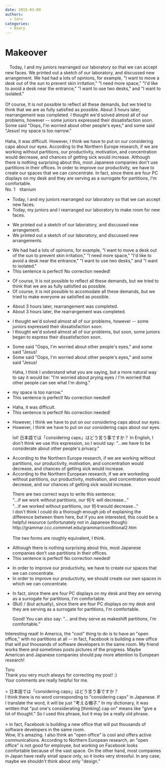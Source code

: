 ```yaml
---
date: 2015-03-09
authors:
  - toru
categories:
  - Diary
---
```


<h1 id="subject_show">Makeover</h1>
<div class="date" hidden>Mar 9, 2015 18:22</div>
<div id="post"><div id="body_show_ori">
　Today, I and my juniors rearranged our laboratory so that we can accept new faces. We printed out a sketch of our laboratory, and discussed new arrangement. We had had a lots of opinions, for example, "I want to move a desk out of the sun to prevent skin irritation," "I need more space," "I'd like to avoid a desk near the entrance," "I want to use two desks," and "I want to isolated."<br/><br/>Of course, It is not possible to reflect all these demands, but we tried to think that we are as fully satisfied as possible. About 3 hours later, rearrangement was completed. I thought we'd solved almost all of our problems, however -- some juniors expressed their dissatisfaction soon. Some said "Oops, I'm worried about other people's eyes," and some said "Jesus! my space is too narrow."<br/><br/>Haha, it was difficult. However, I think we have to put on our considering caps about our eyes. According to the Northern Europe research, if we are working without partitions, our productivity, motivation, and concentration would decrease, and chances of getting sick would increase. Although there is nothing surprising about this, most Japanese companies don't use partitions in their offices. In order to improve our productivity, we have to create our spaces that we can concentrate. In fact, since there are four PC displays on my desk and they are serving as a surrogate for partitions, I'm comfortable. 
</div></div>

<!-- more -->

<div id="block"><div class="first_name"> No. 1　<span class="just_name">titanium</span></div><div id="block2">
<ul class="correction_field">
<li class="incorrect">Today, I and my juniors rearranged our laboratory so that we can accept new faces.</li>
<li class="corrected correct">
Today, <span class="f_red">my juniors and I</span> rearranged our laboratory<span class="f_blue"> to make room for </span>new faces.
</li>
</ul>
<ul class="correction_field">
<li class="incorrect">We printed out a sketch of our laboratory, and discussed new arrangement.</li>
<li class="corrected correct">
We printed out a sketch of our laboratory, and discussed new arrangement<span class="f_red">s</span>.
</li>
</ul>
<ul class="correction_field">
<li class="incorrect">We had had a lots of opinions, for example, "I want to move a desk out of the sun to prevent skin irritation," "I need more space," "I'd like to avoid a desk near the entrance," "I want to use two desks," and "I want to isolated."</li>
<li class="corrected perfect">This sentence is perfect! No correction needed!</li>
</ul>
<ul class="correction_field">
<li class="incorrect">Of course, It is not possible to reflect all these demands, but we tried to think that we are as fully satisfied as possible.</li>
<li class="corrected correct">
Of course, <span class="f_red">i</span>t is not possible to <span class="f_blue">accomodate</span> all these demands, but we tried to <span class="f_blue">make everyone as </span>satisfied as possible.
</li>
</ul>
<ul class="correction_field">
<li class="incorrect">About 3 hours later, rearrangement was completed.</li>
<li class="corrected correct">
About 3 hours later, <span class="f_red">the </span>rearrangement was completed.
</li>
</ul>
<ul class="correction_field">
<li class="incorrect">I thought we'd solved almost all of our problems, however -- some juniors expressed their dissatisfaction soon.</li>
<li class="corrected correct">
I thought we'd solved almost all of our problems, <span class="f_blue">but soon,</span> some juniors <span class="f_red">began to express </span>their dissatisfaction<span class="f_gray"><span class="sline"> soon</span></span>.
</li>
</ul>
<ul class="correction_field">
<li class="incorrect">Some said "Oops, I'm worried about other people's eyes," and some said "Jesus!</li>
<li class="corrected correct">
Some said "Oops, I'm worried about other people's eyes," and some said "Jesus!
<p class="correction_comment">Haha, I think I understand what you are saying, but a more natural way to say it would be: "I'm worried about prying eyes / I'm worried that other people can see what I'm doing."</p>
</li>
</ul>
<ul class="correction_field">
<li class="incorrect">my space is too narrow."</li>
<li class="corrected perfect">This sentence is perfect! No correction needed!</li>
</ul>
<ul class="correction_field">
<li class="incorrect">Haha, it was difficult.</li>
<li class="corrected perfect">This sentence is perfect! No correction needed!</li>
</ul>
<ul class="correction_field">
<li class="incorrect">However, I think we have to put on our considering caps about our eyes.</li>
<li class="corrected correct">
However, I think we have to put on our considering caps about our eyes.
<p class="correction_comment">lol! 日本語では「considering caps」はどう言う事ですか？ In English, I don't think we use this expression, so I would say: "...we have to be considerate about other people's privacy."</p>
</li>
</ul>
<ul class="correction_field">
<li class="incorrect">According to the Northern Europe research, if we are working without partitions, our productivity, motivation, and concentration would decrease, and chances of getting sick would increase.</li>
<li class="corrected correct">
According to <span class="f_gray"><span class="sline">the</span></span> Northern Europe<span class="f_blue">an</span> research, if we<span class="f_gray"><span class="sline"> are</span></span> work<span class="f_blue">ed</span><span class="f_gray"><span class="sline">ing</span></span> without partitions, our productivity, motivation, and concentration would decrease, and <span class="f_red">our </span>chances of getting sick would increase.
<p class="correction_comment">There are two correct ways to write this sentence:<br/>"...if we work without partitions, our 何々 will decrease..."<br/>"...if we worked without partitions, our 何々would decrease..."<br/>I don't think I could do a thorough enough job of explaining the difference between them here, but if you are interested, this could be a helpful resource (unfortunately not in Japanese though): http://grammar.ccc.commnet.edu/grammar/conditional2.htm<br/><br/>The two forms are roughly equivalent, I think.</p>
</li>
</ul>
<ul class="correction_field">
<li class="incorrect">Although there is nothing surprising about this, most Japanese companies don't use partitions in their offices.</li>
<li class="corrected perfect">This sentence is perfect! No correction needed!</li>
</ul>
<ul class="correction_field">
<li class="incorrect">In order to improve our productivity, we have to create our spaces that we can concentrate.</li>
<li class="corrected correct">
In order to improve our productivity, we <span class="f_blue">should</span> create our <span class="f_blue">own</span> spaces <span class="f_red">in which</span> we can concentrate.
</li>
</ul>
<ul class="correction_field">
<li class="incorrect">In fact, since there are four PC displays on my desk and they are serving as a surrogate for partitions, I'm comfortable.</li>
<li class="corrected correct">
<span class="f_red">(But) / (but actually)</span>, since there are four PC displays on my desk and they are serving as a surrogate for partitions, I'm comfortable.
<p class="correction_comment">Good! You can also say: "... and they serve as makeshift partitions, I'm comfortable."</p>
</li>
</ul>
<p class="comment_small">
 Interesting read! In America, the "cool" thing to do is to have an "open office," with no partitions at all -- in fact, Facebook is building a new office that will put thousands of software developers in the same room. My friend works there and sometimes posts pictures of the progress. Maybe American and Japanese companies should pay more attention to European research!
</p>

</div><div class="name"><span class="just_name">Toru</span><br>
Thank you very much always for correcting my post! :)<br/>Your comments are really helpful for me.<br/><br/>&gt; 日本語では「considering caps」はどう言う事ですか？<br/>I think there is no word corresponding to "considering caps" in Japanese. If I translate the word, it will be just "考える帽子." In my dictionary, it was written that "put one's considerating [thinking] cap on" means like "give a lot of thought." So I used this phrase, but it may be a really old phrase.<br/><br/>&gt; in fact, Facebook is building a new office that will put thousands of software developers in the same room.<br/>Wow, It's amazing. I also think an "open office" is cool and offers active communications. According to Northern European research, an "open office" is not good for employee, but working on Facebook looks comfortable because of the vast space. On the other hand, most companies in Japan have really small space only, so it looks very stressful. In any case, maybe we shouldn't think about only "design."
</div>
</div>
